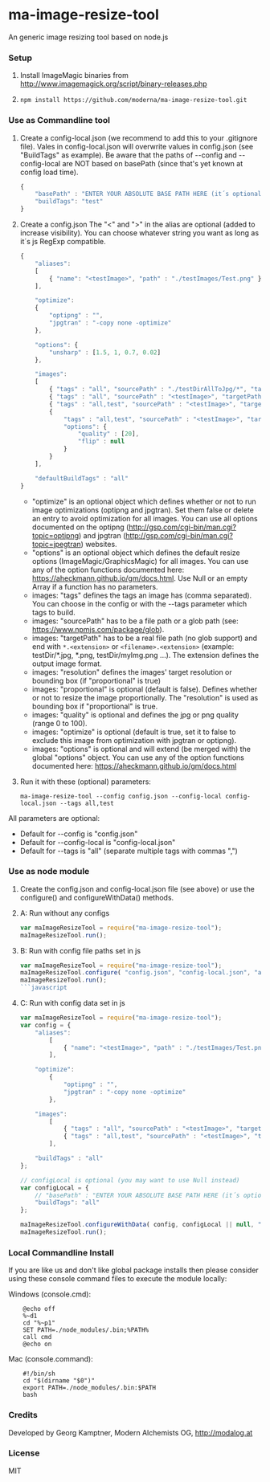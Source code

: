 # ma-image-resize-tool

An generic image resizing tool based on node.js

### Setup
1. Install ImageMagic binaries from http://www.imagemagick.org/script/binary-releases.php

2. `npm install https://github.com/moderna/ma-image-resize-tool.git`

### Use as Commandline tool
1. Create a config-local.json (we recommend to add this to your .gitignore file). Vales in config-local.json will overwrite values in config.json (see "BuildTags" as example).
Be aware that the paths of --config and --config-local are NOT based on basePath (since that's yet known at config load time).
    ```javascript
    {
        "basePath" : "ENTER YOUR ABSOLUTE BASE PATH HERE (it´s optional)",
        "buildTags": "test"
    }
    ```

2. Create a config.json
The "<" and ">" in the alias are optional (added to increase visibility). You can choose whatever string you want as long as it´s js RegExp compatible.
    ```javascript
    {
        "aliases":
        [
            { "name": "<testImage>", "path" : "./testImages/Test.png" }
        ],

        "optimize":
        {
            "optipng" : "",
            "jpgtran" : "-copy none -optimize"
        },

        "options": {
            "unsharp" : [1.5, 1, 0.7, 0.02]
        },

        "images":
        [
            { "tags" : "all", "sourcePath" : "./testDirAllToJpg/*", "targetPath" : "testOutput/jpgs/*.jpg", "resolution":"800x600" },
            { "tags" : "all", "sourcePath" : "<testImage>", "targetPath" : "testOutput/Test-1024x768.jpg", "resolution":"1024x768" },
            { "tags" : "all,test", "sourcePath" : "<testImage>", "targetPath" : "testOutput/Test-2048x1536.jpg", "resolution":"2048x1536", "proportional" : "false", "quality" : 100, "optimize" : false },
            {
                "tags" : "all,test", "sourcePath" : "<testImage>", "targetPath" : "testOutput/Test-lowq-flipped.jpg", "resolution":"2048x1536", "proportional" : "false",
                "options": {
                    "quality" : [20],
                    "flip" : null
                }
            }
        ],

        "defaultBuildTags" : "all"
    }
    ```
   * "optimize" is an optional object which defines whether or not to run image optimizations (optipng and jpgtran). Set them false or delete an entry to avoid optimization for all images. You can use all options documented on the optipng (http://gsp.com/cgi-bin/man.cgi?topic=optipng) and jpgtran (http://gsp.com/cgi-bin/man.cgi?topic=jpegtran) websites.
   * "options" is an optional object which defines the default resize options (ImageMagic/GraphicsMagic) for all images. You can use any of the option functions documented here: https://aheckmann.github.io/gm/docs.html. Use Null or an empty Array if a function has no parameters.
   * images: "tags" defines the tags an image has (comma separated). You can choose in the config or with the --tags parameter which tags to build.
   * images: "sourcePath" has to be a file path or a glob path (see: https://www.npmjs.com/package/glob).
   * images: "targetPath" has to be a real file path (no glob support) and end with ```*.<extension>``` or ```<filename>.<extension>``` (example: testDir/*.jpg, *.png, testDir/myImg.png ...). The extension defines the output image format.
   * images: "resolution" defines the images' target resolution or bounding box (if "proportional" is true)
   * images: "proportional" is optional (default is false). Defines whether or not to resize the image proportionally. The "resolution" is used as bounding box if "proportional" is true.
   * images: "quality" is optional and defines the jpg or png quality (range 0 to 100).
   * images: "optimize" is optional (default is true, set it to false to exclude this image from optimization with jpgtran or optipng).
   * images: "options" is optional and will extend (be merged with) the global "options" object. You can use any of the option functions documented here: https://aheckmann.github.io/gm/docs.html

3. Run it with these (optional) parameters:
    ```
    ma-image-resize-tool --config config.json --config-local config-local.json --tags all,test
    ```
All parameters are optional:
   * Default for --config is "config.json"
   * Default for --config-local is "config-local.json"
   * Default for --tags is "all" (separate multiple tags with commas ",")

### Use as node module
1. Create the config.json and config-local.json file (see above) or use the configure() and configureWithData() methods.

2. A: Run without any configs
    ```javascript
    var maImageResizeTool = require("ma-image-resize-tool");
    maImageResizeTool.run();
    ```

2. B: Run with config file paths set in js
    ```javascript
    var maImageResizeTool = require("ma-image-resize-tool");
    maImageResizeTool.configure( "config.json", "config-local.json", "all,test" );
    maImageResizeTool.run();
    ```javascript

2. C: Run with config data set in js
    ```javascript
    var maImageResizeTool = require("ma-image-resize-tool");
    var config = {
        "aliases":
            [
                { "name": "<testImage>", "path" : "./testImages/Test.png" }
            ],

        "optimize":
            {
                "optipng" : "",
                "jpgtran" : "-copy none -optimize"
            },

        "images":
            [
                { "tags" : "all", "sourcePath" : "<testImage>", "targetPath" : "testOutput/Test-1024x768.png", "resolution":"1024x768", "proportional" : "false" },
                { "tags" : "all,test", "sourcePath" : "<testImage>", "targetPath" : "testOutput/Test-2048x1536.png", "resolution":"2048x1536", "proportional" : "false" }
            ],

        "buildTags" : "all"
    };

    // configLocal is optional (you may want to use Null instead)
    var configLocal = {
        // "basePath" : "ENTER YOUR ABSOLUTE BASE PATH HERE (it´s optional)",
        "buildTags": "all"
    };

    maImageResizeTool.configureWithData( config, configLocal || null, "all,test" );
    maImageResizeTool.run();
    ```

### Local Commandline Install
If you are like us and don't like global package installs then please consider using these console command files to execute the module locally:

Windows (console.cmd):
```
    @echo off
    %~d1
    cd "%~p1"
    SET PATH=./node_modules/.bin;%PATH%
    call cmd
    @echo on
```

Mac (console.command):
```
    #!/bin/sh
    cd "$(dirname "$0")"
    export PATH=./node_modules/.bin:$PATH
    bash
```

### Credits
Developed by Georg Kamptner, Modern Alchemists OG, http://modalog.at

### License

MIT

